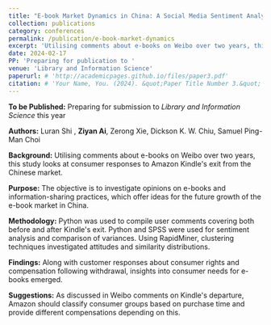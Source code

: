 ```yaml
---
title: "E-book Market Dynamics in China: A Social Media Sentiment Analysis of Consumer Reactions to Amazon Kindle's Withdrawal"
collection: publications
category: conferences
permalink: /publication/e-book-market-dynamics
excerpt: 'Utilising comments about e-books on Weibo over two years, this study looks at consumer responses to Amazon Kindle''s exit from the Chinese market.'
date: 2024-02-17
PP: 'Preparing for publication to '
venue: 'Library and Information Science'
paperurl: # 'http://academicpages.github.io/files/paper3.pdf'
citation: # 'Your Name, You. (2024). &quot;Paper Title Number 3.&quot; <i>GitHub Journal of Bugs</i>. 1(3).' 
---
```





**To be Published:** Preparing for submission to _Library and Information Science_ this year 

**Authors:** Luran Shi , **Ziyan Ai**, Zerong Xie, Dickson K. W. Chiu, Samuel Ping-Man Choi 

**Background:** Utilising comments about e-books on Weibo over two years, this study looks at consumer responses to Amazon Kindle's exit from the Chinese market.

**Purpose:** The objective is to investigate opinions on e-books and information-sharing practices, which offer ideas for the future growth of the e-book market in China.

**Methodology:** Python was used to compile user comments covering both before and after Kindle's exit. Python and SPSS were used for sentiment analysis and comparison of variances. Using RapidMiner, clustering techniques investigated attitudes and similarity distributions.

**Findings:** Along with customer responses about consumer rights and compensation following withdrawal, insights into consumer needs for e-books emerged.

**Suggestions:** As discussed in Weibo comments on Kindle's departure, Amazon should classify consumer groups based on purchase time and provide different compensations depending on this.






